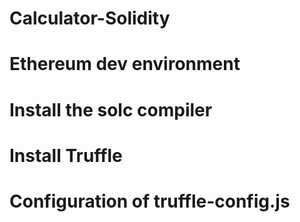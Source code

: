 # Calculator-Solidity

# Ethereum dev environment

# Install the solc compiler

# Install Truffle

# Configuration of truffle-config.js
